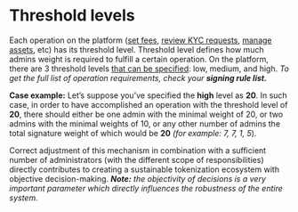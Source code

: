 # Threshold levels

Each operation on the platform \([set fees](https://cryptofund.software/resources/product-guide/admins/fees-management/imposition-of-fees/), [review KYC requests](https://cryptofund.software/resources/product-guide/admins/kyc-management/review-the-kyc-request/), [manage assets](https://cryptofund.software/resources/product-guide/admins/system-assets-management/overview-system-assets-management/), etc\) has its threshold level. Threshold level defines how much admins weight is required to fulfill a certain operation. On the platform, there are 3 threshold levels [that can be specified](https://cryptofund.software/resources/product-guide/admins/admin-account-management/threshold-levels-management/): low, medium, and high. _To get the full list of operation requirements, check your **signing rule list.**_

**Case example:** Let’s suppose you’ve specified the **high** level as **20**. In such case, in order to have accomplished an operation with the threshold level of **20**, there should either be one admin with the minimal weight of 20, or two admins with the minimal weights of 10, or any other number of admins the total signature weight of which would be **20** _\(for example: 7, 7, 1, 5_\)_._

Correct adjustment of this mechanism in combination with a sufficient number of administrators \(with the different scope of responsibilities\) directly contributes to creating a sustainable tokenization ecosystem with objective decision-making. _**Note:** the objectivity of decisions is a very important parameter which directly influences the robustness of the entire system._  


